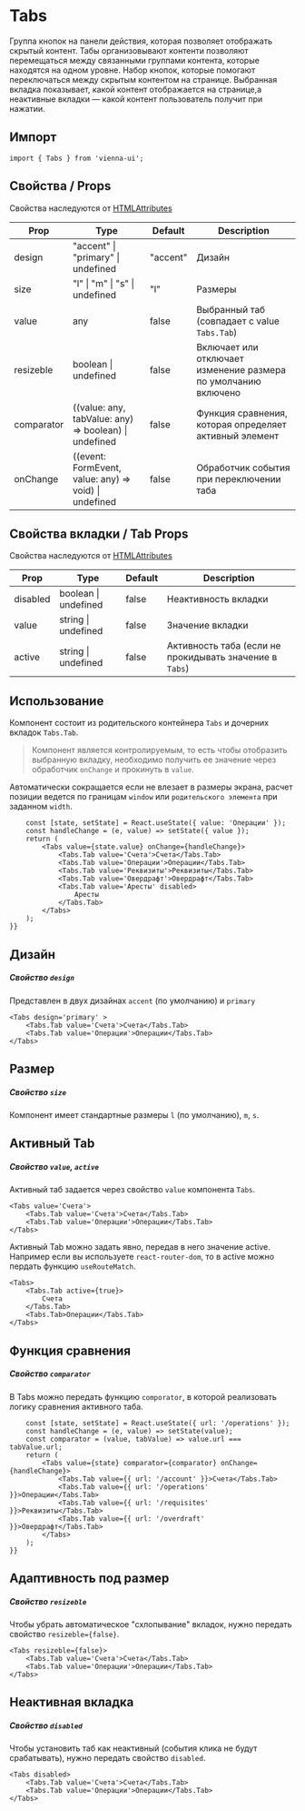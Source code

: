 # Tabs

Группа кнопок на панели действия, которая позволяет отображать скрытый контент. Табы организовывают контенти позволяют перемещаться между связанными группами контента, которые находятся на одном уровне.
Набор кнопок, которые помогают переключаться между скрытым контентом на странице. Выбранная вкладка показывает, какой контент отображается на странице,а неактивные вкладки — какой контент пользователь получит при нажатии.


## Импорт

```
import { Tabs } from 'vienna-ui';
```

## Свойства / Props

Свойства наследуются от [HTMLAttributes<HTMLDivElement>](https://github.com/DefinitelyTyped/DefinitelyTyped/blob/master/types/react/index.d.ts#L1746)

Prop | Type | Default | Description
--- | --- | --- | ---
design | "accent" \| "primary" \| undefined | "accent" | Дизайн
size | "l" \| "m" \| "s" \| undefined | "l" | Размеры
value | any | false | Выбранный таб (совпадает с value `Tabs.Tab`)
resizeble | boolean \| undefined | false | Включает или отключает изменение размера по умолчанию включено
comparator | ((value: any, tabValue: any) => boolean) \| undefined | false | Функция сравнения, которая определяет активный элемент
onChange | ((event: FormEvent, value: any) => void) \| undefined | false | Обработчик события при переключении таба

## Свойства вкладки / Tab Props

Свойства наследуются от [HTMLAttributes<HTMLDivElement>](https://github.com/DefinitelyTyped/DefinitelyTyped/blob/master/types/react/index.d.ts#L1746)

Prop | Type | Default | Description
--- | --- | --- | ---
disabled | boolean \| undefined | false | Неактивность вкладки
value | string \| undefined | false | Значение вкладки
active | string \| undefined | false | Активность таба (если не прокидывать значение в `Tabs`)

## Использование

Компонент состоит из родительского контейнера `Tabs` и дочерних вкладок `Tabs.Tab`.
> Компонент является контролируемым, то есть чтобы отобразить выбранную вкладку,
> необходимо получить ее значение через обработчик `onChange` и прокинуть в `value`.

Автоматически сокращается если не влезает в размеры экрана, расчет позиции ведется по границам `window` или `родительского элемента` при заданном `width`.

```{() => {
    const [state, setState] = React.useState({ value: 'Операции' });
    const handleChange = (e, value) => setState({ value });
    return (
        <Tabs value={state.value} onChange={handleChange}>
            <Tabs.Tab value='Счета'>Счета</Tabs.Tab>
            <Tabs.Tab value='Операции'>Операции</Tabs.Tab>
            <Tabs.Tab value='Реквизиты'>Реквизиты</Tabs.Tab>
            <Tabs.Tab value='Овердрафт'>Овердрафт</Tabs.Tab>
            <Tabs.Tab value='Аресты' disabled>
                Аресты
            </Tabs.Tab>
        </Tabs>
    );
}}
```

## Дизайн
##### Свойство `design`

Представлен в двух дизайнах `accent` (по умолчанию) и `primary`

```
<Tabs design='primary' >
    <Tabs.Tab value='Счета'>Счета</Tabs.Tab>
    <Tabs.Tab value='Операции'>Операции</Tabs.Tab>
</Tabs>
```

## Размер
##### Свойство `size`

Компонент имеет стандартные размеры `l` (по умолчанию), `m`, `s`.

## Активный Tab
##### Свойство `value`, `active`

Активный таб задается через свойство `value` компонента `Tabs`.

```
<Tabs value='Счета'>
    <Tabs.Tab value='Счета'>Счета</Tabs.Tab>
    <Tabs.Tab value='Операции'>Операции</Tabs.Tab>
</Tabs>
```

Активный Tab можно задать явно, передав в него значение active. Например если вы используете `react-router-dom`, то в active можно пердать функцию `useRouteMatch`.

```
<Tabs>
    <Tabs.Tab active={true}>
        Счета
    </Tabs.Tab>
    <Tabs.Tab>Операции</Tabs.Tab>
</Tabs>
```

## Функция сравнения
##### Свойство `comparator`

В Tabs можно передать функцию `comporator`, в которой реализовать логику сравнения активного таба.

```{() => {
    const [state, setState] = React.useState({ url: '/operations' });
    const handleChange = (e, value) => setState(value);
    const comparator = (value, tabValue) => value.url === tabValue.url;
    return (
        <Tabs value={state} comparator={comparator} onChange={handleChange}>
            <Tabs.Tab value={{ url: '/account' }}>Счета</Tabs.Tab>
            <Tabs.Tab value={{ url: '/operations' }}>Операции</Tabs.Tab>
            <Tabs.Tab value={{ url: '/requisites' }}>Реквизиты</Tabs.Tab>
            <Tabs.Tab value={{ url: '/overdraft' }}>Овердрафт</Tabs.Tab>
        </Tabs>
    );
}}
```

## Адаптивность под размер
##### Свойство `resizeble`

Чтобы убрать автоматическое "схлопывание" вкладок, нужно передать свойство `resizeble={false}`.

```
<Tabs resizeble={false}>
    <Tabs.Tab value='Счета'>Счета</Tabs.Tab>
    <Tabs.Tab value='Операции'>Операции</Tabs.Tab>
</Tabs>
```

## Неактивная вкладка 
##### Свойство `disabled`

Чтобы установить таб как неактивный (события клика не будут срабатывать), нужно передать свойство `disabled`.

```
<Tabs disabled>
    <Tabs.Tab value='Счета'>Счета</Tabs.Tab>
    <Tabs.Tab value='Операции'>Операции</Tabs.Tab>
</Tabs>
```
